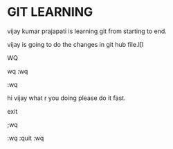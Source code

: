 # GIT LEARNING
vijay kumar prajapati is learning git from starting to end.

vijay is going to do the changes in git hub file.I[I



































WQ

wq
:wq



:wq











hi vijay what r you doing please do it fast.









exit

;wq




:wq
:quit
:wq

